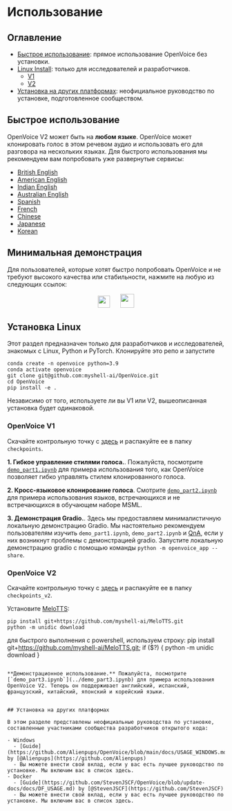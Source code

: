 # Использование

## Оглавление

- [Быстрое использование](#quick-use): прямое использование OpenVoice без установки.
- [Linux Install](#linux-install): только для исследователей и разработчиков.
    - [V1](#openvoice-v1)
    - [V2](#openvoice-v2)
- [Установка на других платформах](#install-on-other-platforms): неофициальное руководство по установке, подготовленное сообществом.

## Быстрое использование


OpenVoice V2 может быть на **любом языке**. OpenVoice может клонировать голос в этом речевом аудио и использовать его для разговора на нескольких языках. Для быстрого использования мы рекомендуем вам попробовать уже развернутые сервисы:

- [British English](https://app.myshell.ai/widget/vYjqae)
- [American English](https://app.myshell.ai/widget/nEFFJf)
- [Indian English](https://app.myshell.ai/widget/V3iYze)
- [Australian English](https://app.myshell.ai/widget/fM7JVf)
- [Spanish](https://app.myshell.ai/widget/NNFFVz)
- [French](https://app.myshell.ai/widget/z2uyUz)
- [Chinese](https://app.myshell.ai/widget/fU7nUz)
- [Japanese](https://app.myshell.ai/widget/IfIB3u)
- [Korean](https://app.myshell.ai/widget/q6ZjIn)

## Минимальная демонстрация

Для пользователей, которые хотят быстро попробовать OpenVoice и не требуют высокого качества или стабильности, нажмите на любую из следующих ссылок:

<div align="center">
    <a href="https://app.myshell.ai/bot/z6Bvua/1702636181"><img src="../resources/myshell-hd.png" height="28"></a>
    &nbsp;&nbsp;&nbsp;&nbsp;
    <a href="https://huggingface.co/spaces/myshell-ai/OpenVoice"><img src="../resources/huggingface.png" height="32"></a>
</div>

## Установка Linux

Этот раздел предназначен только для разработчиков и исследователей, знакомых с Linux, Python и PyTorch. Клонируйте это репо и запустите

```
conda create -n openvoice python=3.9
conda activate openvoice
git clone git@github.com:myshell-ai/OpenVoice.git
cd OpenVoice
pip install -e .
```

Независимо от того, используете ли вы V1 или V2, вышеописанная установка будет одинаковой.

### OpenVoice V1

Скачайте контрольную точку с [здесь](https://myshell-public-repo-hosting.s3.amazonaws.com/openvoice/checkpoints_1226.zip) и распакуйте ее в папку `checkpoints`.

**1. Гибкое управление стилями голоса.**.
Пожалуйста, посмотрите [`demo_part1.ipynb`](../demo_part1.ipynb) для примера использования того, как OpenVoice позволяет гибко управлять стилем клонированного голоса.

**2. Кросс-языковое клонирование голоса**.
Смотрите [`demo_part2.ipynb`](../demo_part2.ipynb) для примера использования языков, встречающихся и не встречающихся в обучающем наборе MSML.

**3. Демонстрация Gradio.**. Здесь мы предоставляем минималистичную локальную демонстрацию Gradio. Мы настоятельно рекомендуем пользователям изучить `demo_part1.ipynb`, `demo_part2.ipynb` и [QnA](QA.md), если у них возникнут проблемы с демонстрацией gradio. Запустите локальную демонстрацию gradio с помощью команды `python -m openvoice_app --share`.


### OpenVoice V2

Скачайте контрольную точку с [здесь](https://myshell-public-repo-hosting.s3.amazonaws.com/openvoice/checkpoints_v2_0417.zip) и распакуйте ее в папку `checkpoints_v2`.

Установите [MeloTTS](https://github.com/myshell-ai/MeloTTS):
```
pip install git+https://github.com/myshell-ai/MeloTTS.git
python -m unidic download
```
для быстрого выполнения с powershell, используем строку:
pip install git+https://github.com/myshell-ai/MeloTTS.git; if ($?) { python -m unidic download }
```

**Демонстрационное использование.** Пожалуйста, посмотрите [`demo_part3.ipynb`](../demo_part3.ipynb) для примера использования OpenVoice V2. Теперь он поддерживает английский, испанский, французский, китайский, японский и корейский языки.


## Установка на других платформах

В этом разделе представлены неофициальные руководства по установке, составленные участниками сообщества разработчиков открытого кода:

- Windows
  - [Guide](https://github.com/Alienpups/OpenVoice/blob/main/docs/USAGE_WINDOWS.md) by [@Alienpups](https://github.com/Alienpups)
  - Вы можете внести свой вклад, если у вас есть лучшее руководство по установке. Мы включим вас в список здесь.
- Docker
  - [Guide](https://github.com/StevenJSCF/OpenVoice/blob/update-docs/docs/DF_USAGE.md) by [@StevenJSCF](https://github.com/StevenJSCF)
  - Вы можете внести свой вклад, если у вас есть лучшее руководство по установке. Мы включим вас в список здесь.
